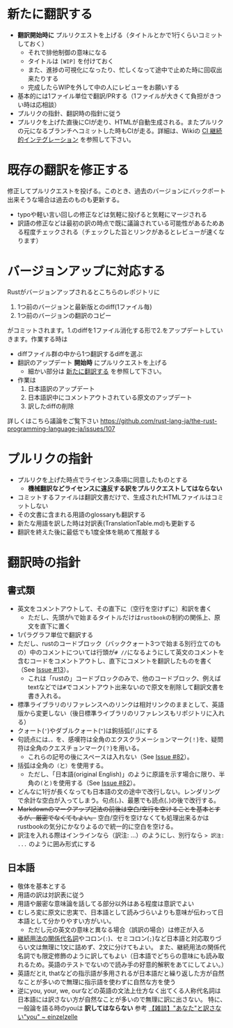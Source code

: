 # 新たに翻訳する

* **翻訳開始時に** プルリクエストを上げる（タイトルとかで1行くらいコミットしておく）
  + それで排他制御の意味になる
  + タイトルは `[WIP]` を付けておく
  + また、進捗の可視化になったり、忙しくなって途中で止めた時に回収出来たりする
  + 完成したらWIPを外して中の人にレビューをお願いする
* 基本的には1ファイル単位で翻訳/PRする（1ファイルが大きくて負担がきつい時は応相談）
* プルリクの指針、翻訳時の指針に従う
* プルリクを上げた直後にCIが走り、HTMLが自動生成される。またプルリクの元になるブランチへコミットした時もCIが走る。詳細は、Wikiの [CI 継続的インテグレーション](https://github.com/rust-lang-ja/the-rust-programming-language-ja/wiki/CI-%E7%B6%99%E7%B6%9A%E7%9A%84%E3%82%A4%E3%83%B3%E3%83%86%E3%82%B0%E3%83%AC%E3%83%BC%E3%82%B7%E3%83%A7%E3%83%B3) を参照して下さい。

# 既存の翻訳を修正する

修正してプルリクエストを投げる。このとき、過去のバージョンにバックポート出来そうな場合は過去のものも更新する。

* typoや軽い言い回しの修正などは気軽に投げると気軽にマージされる
* 訳語の修正などは最初の訳の時点で既に議論されている可能性があるためある程度チェックされる（チェックした旨とリンクがあるとレビューが速くなります）

# バージョンアップに対応する
Rustがバージョンアップされるとこちらのレポジトリに

 1. 1つ前のバージョンと最新版とのdiff(1ファイル毎)
 2. 1つ前のバージョンの翻訳のコピー

がコミットされます。1.のdiffを1ファイル消化する形で2.をアップデートしていきます。作業する時は

* diffファイル群の中から1つ翻訳するdiffを選ぶ
* 翻訳のアップデート **開始時** にプルリクエストを上げる
  * 細かい部分は [新たに翻訳する](#新たに翻訳する) を参照して下さい。
* 作業は
  1. 日本語訳のアップデート
  2. 日本語訳中にコメントアウトされている原文のアップデート
  3. 訳したdiffの削除

詳しくはこちら議論をご覧下さい https://github.com/rust-lang-ja/the-rust-programming-language-ja/issues/107

# プルリクの指針

* プルリクを上げた時点でライセンス条項に同意したものとする
  + **機械翻訳などライセンスに違反する訳をプルリクエストしてはならない**
* コミットするファイルは翻訳文書だけで、生成されたHTMLファイルはコミットしない
* その文書に含まれる用語のglossaryも翻訳する
* 新たな用語を訳した時は対訳表(TranslationTable.md)も更新する
* 翻訳を終えた後に最低でも1度全体を眺めて推敲する

# 翻訳時の指針
## 書式類

* 英文をコメントアウトして、その直下に（空行を空けずに）和訳を書く
  + ただし、先頭が`%`で始まるタイトルだけは`rustbook`の制約の関係上、原文を直下に置く
* 1パラグラフ単位で翻訳する
* ただし、rustのコードブロック（バッククォート3つで始まる別行立てのもの）中のコメントについては行頭が`# //`になるようにして英文のコメントを含むコードをコメントアウトし、直下にコメントを翻訳したものを書く（See [Issue #13](https://github.com/rust-lang-ja/the-rust-programming-language-ja/issues/13)）。
  + これは「rustの」コードブロックのみで、他のコードブロック、例えばtextなどでは`#`でコメントアウト出来ないので原文を削除して翻訳文書を書き入れる。
* 標準ライブラリのリファレンスへのリンクは相対リンクのままとして、英語版から変更しない（後日標準ライブラリのリファレンスもリポジトリに入れる）
* クォート(`'`)やダブルクォート(`"`)は鉤括弧(`「」`)にする
* 句読点には`、。`を、感嘆符は全角のエクスクラメーションマーク(`！`)を、疑問符は全角のクエスチョンマーク(`？`)を用いる。
  + これらの記号の後にスペースは入れない（See [Issue #82](https://github.com/rust-lang-ja/the-rust-programming-language-ja/issues/82#issuecomment-191691762)）。
* 括弧は全角の`（`と`）`を使用する。
  + ただし、「日本語(original English)」のように原語を示す場合に限り、半角の`(`と`)`を使用する（See [Issue #82](https://github.com/rust-lang-ja/the-rust-programming-language-ja/issues/82)）。
* どんなに1行が長くなっても日本語の文の途中で改行しない。レンダリングで余計な空白が入ってしまう。句点(`。`)、最悪でも読点(`、`)の後で改行する。
* ~~Markdownのマークアップ記法の前後は空白/空行を空けることを基本とするが、厳密でなくてもよい。~~
   空白/空行を空けなくても処理出来るかはrustbookの気分にかなりよるので統一的に空白を空ける。
* 訳注を入れる際はインラインなら（訳注: ...）のようにし、別行なら
  `> 訳注: ...`
  のように囲み形式にする

## 日本語
* 敬体を基本とする
* 用語の訳は対訳表に従う
* 用語や厳密な意味論を話してる部分以外はある程度は意訳でよい
* むしろ変に原文に忠実で、日本語として読みづらいよりも意味が伝わって日本語として分かりやすい方がいい。
  + ただし元の英文の意味と異なる場合（誤訳の場合）は修正が入る
* [継続用法の関係代名詞](http://e-grammar.info/relative/relative_23.html)やコロン(`:`)、セミコロン(`;`)など日本語と対応取りづらい文は無理に1文に詰めず、2文に分けてもよい。
  また、継続用法の関係代名詞でも限定修飾のように訳してもよい（日本語でどちらの意味にも読み取れるため。英語のテストでないので読み手の好意的解釈をあてにしてよい。）
* 英語だとit, thatなどの指示語が多用されるが日本語だと繰り返した方が自然なことが多いので無理に指示語を使わずに自然な方を使う
* 逆にyou, your, we, ourなどの英語の文法上仕方なく出てくる人称代名詞は日本語には訳さない方が自然なことが多いので無理に訳に出さない。
  特に、一般論を語る時のyouは **訳してはならない** 参考 [【雑談】"あなた"と訳さない"you" ~ einzelzelle](http://einzelzelle.blogspot.jp/2014/01/blog-post.html)
